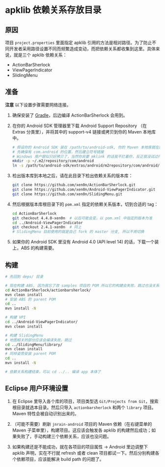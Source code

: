 # apklib 依赖关系存放目录

## 原因

项目 `project.properties` 里面指定 apklib 引用的方法是相对路径。为了防止不同开发者采用路径设置不同而频繁造成变动，而把依赖关系都收集到这里。具体来说，就是三个 apklib 依赖关系：

* ActionBarSherlock
* ViewPagerIndicator
* SlidingMenu


## 准备

**注意** 以下设置步骤需要网络连接。

1.  确保安装了 [Gradle](http://www.gradle.org)，后边编译 ActionBarSherlock 会用到。
2.  在你的 Android SDK 管理器里下载 Android Support Repository （在 Extras 分类里），并将其中的 support-v4 链接或拷贝到你的 Maven 本地库中。

    ```bash
    # 假设你的 Android SDK 装在 /path/to/android-sdk, 你的 Maven 本地库就在默认位置 (~/.m2/repository)
    # 先确保有 com.android 的位置，然后建立符号链接
    # Windows 用户貌似只好拷贝了，当然你非要 mklink 的话我不拦着你，反正我没试过行不行- -
    mkdir -p ~/.m2/repository/com/android
    ln -s /path/to/android-sdk/extras/android/m2repository/com/android/support/support-v4 ~/.m2/repository/com/android/support-v4
    ```

3.  检出版本库到本地之后，请在此目录下检出依赖关系的版本库：

    ```bash
    git clone https://github.com/xen0n/ActionBarSherlock.git
    git clone https://github.com/xen0n/Android-ViewPagerIndicator.git
    git clone https://github.com/xen0n/SlidingMenu.git
    ```

4.  然后根据版本库根目录下的 `pom.xml` 指定的依赖关系版本，切到合适的 tag：

    ```bash
    cd ActionBarSherlock
    git checkout 4.4.0-xen0n  # 以后可能会变，以 pom.xml 中指定的版本为准
    cd ../Android-ViewPagerIndicator
    git checkout 2.4.1-xen0n  # 同上
    # SlidingMenu 目前使用的就是自己 fork 的 master 分支, 所以不用切换
    ```

5.  如果你的 Android SDK 里没有 Android 4.0 (API level 14) 的话，下载一个装上，ABS 的构建需要。


## 构建

```bash
# 先回到 deps/ 目录

# 现在构建 ABS, 因为我忘了改 samples 项目的 POM 所以它的构建会失败，跳过也没关系
cd ActionBarSherlock/actionbarsherlock/
mvn clean install
# 安装 ABS 的 parent POM
cd ..
mvn install -N

# 构建 VPI
cd ../Android-ViewPagerIndicator/
mvn clean install

# 构建 SlidingMenu
# 地图相关的部分应该会编译失败，跳过
cd ../SlidingMenu/library/
mvn clean install
# 同样姿势安装 parent POM
cd ..
mvn install -N

# 依赖关系构建结束，可以 cd ../.. 编译 app 本体了
```


## Eclipse 用户环境设置

1.  在 Eclipse 里导入各个库的项目，项目类型选 `Git/Projects from Git`，搜索根目录就选本目录。然后只导入 `actionbarsherlock` 和两个 `library` 项目。Maven 特性会被自动识别出来的。

2.  （可能不需要）刷新 `jnrain-android` 项目的 Maven 依赖（在右键菜单的 Maven 子菜单里），构建项目。这应该会触发各 apklib 的构建然后成功；如果失败了，手动构建三个依赖关系，应该也没问题。

3.  如果构建还是不能成功，就在各项目的项目属性 -> Android 里边调整下 apklib 声明，实在不行就 refresh 或者 clean 项目都试一下。然后分别构建各个依赖项目，应该能解决 build path 的问题了。


<!-- vim:set ai et ts=4 sw=4 sts=4 ff=unix fenc=utf-8: -->
